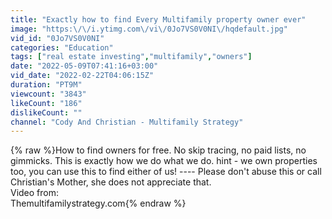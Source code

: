 ```yaml
---
title: "Exactly how to find Every Multifamily property owner ever"
image: "https:\/\/i.ytimg.com\/vi\/0Jo7VS0V0NI\/hqdefault.jpg"
vid_id: "0Jo7VS0V0NI"
categories: "Education"
tags: ["real estate investing","multifamily","owners"]
date: "2022-05-09T07:41:16+03:00"
vid_date: "2022-02-22T04:06:15Z"
duration: "PT9M"
viewcount: "3843"
likeCount: "186"
dislikeCount: ""
channel: "Cody And Christian - Multifamily Strategy"
---
```

{% raw %}How to find owners for free. No skip tracing, no paid lists, no gimmicks. This is exactly how we do what we do. hint - we own properties too, you can use this to find either of us!  ---- Please don't abuse this or call Christian's Mother, she does not appreciate that.<br />Video from:<br />Themultifamilystrategy.com{% endraw %}
